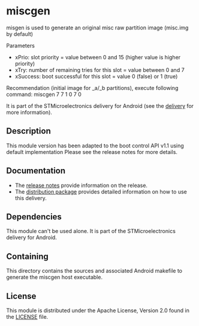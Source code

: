 # miscgen #

misgen is used to generate an original misc raw partition image (misc.img by default)

Parameters
* xPrio: slot priority = value between 0 and 15 (higher value is higher priority)
* xTry: number of remaining tries for this slot = value between 0 and 7
* xSuccess: boot successful for this slot = value 0 (false) or 1 (true)

Recommendation (initial image for _a/_b partitions), execute following command:
    miscgen 7 7 1 0 7 0

It is part of the STMicroelectronics delivery for Android (see the [delivery][] for more information).

[delivery]: https://wiki.st.com/stm32mpu/wiki/STM32MP15_distribution_for_Android_release_note_-_v2.0.0

## Description ##

This module version has been adapted to the boot control API v1.1 using default implementation
Please see the release notes for more details.

## Documentation ##

* The [release notes][] provide information on the release.
* The [distribution package][] provides detailed information on how to use this delivery.

[release notes]: https://wiki.st.com/stm32mpu/wiki/STM32MP15_distribution_for_Android_release_note_-_v2.0.0
[distribution package]: https://wiki.st.com/stm32mpu/wiki/STM32MP1_Distribution_Package_for_Android

## Dependencies ##

This module can't be used alone. It is part of the STMicroelectronics delivery for Android.

## Containing ##

This directory contains the sources and associated Android makefile to generate the miscgen host executable. 

## License ##

This module is distributed under the Apache License, Version 2.0 found in the [LICENSE](./LICENSE) file.
